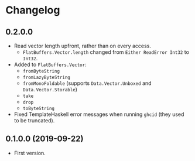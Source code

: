 # Changelog


## 0.2.0.0

* Read vector length upfront, rather than on every access.
  * `FlatBuffers.Vector.length` changed from `Either ReadError Int32` to `Int32`.
* Added to `FlatBuffers.Vector`:
  * `fromByteString`
  * `fromLazyByteString`
  * `fromMonoFoldable` (supports `Data.Vector.Unboxed` and `Data.Vector.Storable`)
  * `take`
  * `drop`
  * `toByteString`
* Fixed TemplateHaskell error messages when running `ghcid` (they used to be truncated).


## 0.1.0.0 (2019-09-22)

* First version.
